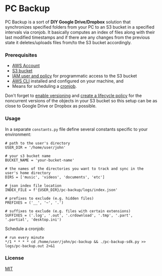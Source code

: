 # PC Backup

PC Backup is a sort of **DIY Google Drive/Dropbox** solution that synchronizes 
specified folders from your PC to an S3 bucket in a specified intervals 
via cronjob. It basically computes an index of files along with their 
last modified timestamps and if there are any changes from the previous state 
it deletes/uploads files from/to the S3 bucket accordingly.

### Prerequisites

- [AWS Account](https://aws.amazon.com/)   
- [S3 bucket](https://aws.amazon.com/s3/)
- [IAM user and policy](https://docs.aws.amazon.com/AmazonS3/latest/dev/walkthrough1.html) 
for programmatic access to the S3 bucket
- [AWS CLI](https://docs.aws.amazon.com/cli/latest/userguide/cli-chap-install.html)
installed and configured on your machine, and
- Means for scheduling a [cronjob](https://crontab.guru/).

Don't forget to [enable versioning](https://docs.aws.amazon.com/AmazonS3/latest/user-guide/enable-versioning.html) 
and [create a lifecycle policy](https://docs.aws.amazon.com/AmazonS3/latest/user-guide/create-lifecycle.html) 
for the noncurrent versions of the objects in your S3 bucket so this setup 
can be as close to Google Drive or Dropbox as possible.

### Usage

In a separate `constants.py` file define several constants specific to your environment:

```
# path to the user's directory
USER_DIR = '/home/user/john'

# your s3 bucket name
BUCKET_NAME = 'your-bucket-name'

# the names of the directories you want to track and sync in the user's home directory
DIRS = ['music', 'videos', 'documents', 'etc']

# json index file location
INDEX_FILE = f'{USER_DIR}/pc-backup/logs/index.json'

# prefixes to exclude (e.g. hidden files)
PREFIXES = ('__', '~', '.')

# suffixes to exclude (e.g. files with certain extensions)
SUFFIXES = ('.log', '.out', '.crdownload', '.tmp', '.part', '.partial', 'desktop.ini')
```

Schedule a cronjob:

```
# run every minute
*/1 * * * * cd /home/user/john/pc-backup && ./pc-backup-sdk.py >> logs/pc-backup.out 2>&1
```

### License

[MIT](https://github.com/vlatan/pc-backup/blob/master/LICENSE)


